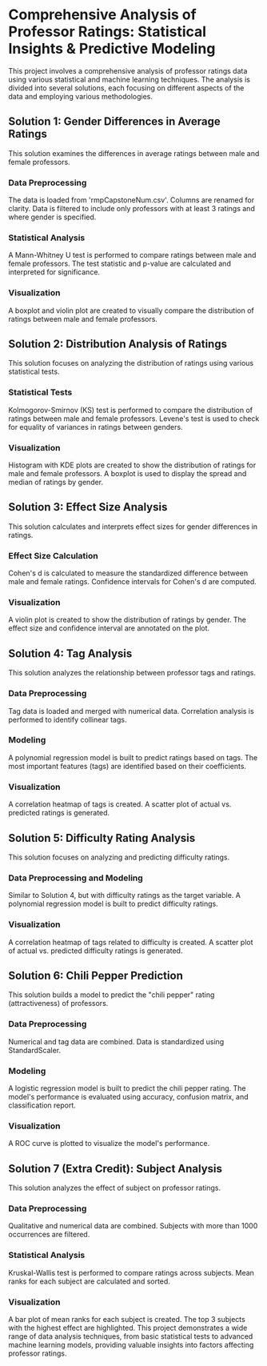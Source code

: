 # Comprehensive Analysis of Professor Ratings: Statistical Insights & Predictive Modeling
This project involves a comprehensive analysis of professor ratings data using various statistical and machine learning techniques. The analysis is divided into several solutions, each focusing on different aspects of the data and employing various methodologies.
## Solution 1: Gender Differences in Average Ratings
This solution examines the differences in average ratings between male and female professors.
### Data Preprocessing
The data is loaded from 'rmpCapstoneNum.csv'.
Columns are renamed for clarity.
Data is filtered to include only professors with at least 3 ratings and where gender is specified.
### Statistical Analysis
A Mann-Whitney U test is performed to compare ratings between male and female professors.
The test statistic and p-value are calculated and interpreted for significance.
### Visualization
A boxplot and violin plot are created to visually compare the distribution of ratings between male and female professors.
## Solution 2: Distribution Analysis of Ratings
This solution focuses on analyzing the distribution of ratings using various statistical tests.
### Statistical Tests
Kolmogorov-Smirnov (KS) test is performed to compare the distribution of ratings between male and female professors.
Levene's test is used to check for equality of variances in ratings between genders.
### Visualization
Histogram with KDE plots are created to show the distribution of ratings for male and female professors.
A boxplot is used to display the spread and median of ratings by gender.
## Solution 3: Effect Size Analysis
This solution calculates and interprets effect sizes for gender differences in ratings.
### Effect Size Calculation
Cohen's d is calculated to measure the standardized difference between male and female ratings.
Confidence intervals for Cohen's d are computed.
### Visualization
A violin plot is created to show the distribution of ratings by gender.
The effect size and confidence interval are annotated on the plot.
## Solution 4: Tag Analysis
This solution analyzes the relationship between professor tags and ratings.
### Data Preprocessing
Tag data is loaded and merged with numerical data.
Correlation analysis is performed to identify collinear tags.
### Modeling
A polynomial regression model is built to predict ratings based on tags.
The most important features (tags) are identified based on their coefficients.
### Visualization
A correlation heatmap of tags is created.
A scatter plot of actual vs. predicted ratings is generated.
## Solution 5: Difficulty Rating Analysis
This solution focuses on analyzing and predicting difficulty ratings.
### Data Preprocessing and Modeling
Similar to Solution 4, but with difficulty ratings as the target variable.
A polynomial regression model is built to predict difficulty ratings.
### Visualization
A correlation heatmap of tags related to difficulty is created.
A scatter plot of actual vs. predicted difficulty ratings is generated.
## Solution 6: Chili Pepper Prediction
This solution builds a model to predict the "chili pepper" rating (attractiveness) of professors.
### Data Preprocessing
Numerical and tag data are combined.
Data is standardized using StandardScaler.
### Modeling
A logistic regression model is built to predict the chili pepper rating.
The model's performance is evaluated using accuracy, confusion matrix, and classification report.
### Visualization
A ROC curve is plotted to visualize the model's performance.
## Solution 7 (Extra Credit): Subject Analysis
This solution analyzes the effect of subject on professor ratings.
### Data Preprocessing
Qualitative and numerical data are combined.
Subjects with more than 1000 occurrences are filtered.
### Statistical Analysis
Kruskal-Wallis test is performed to compare ratings across subjects.
Mean ranks for each subject are calculated and sorted.
### Visualization
A bar plot of mean ranks for each subject is created.
The top 3 subjects with the highest effect are highlighted.
This project demonstrates a wide range of data analysis techniques, from basic statistical tests to advanced machine learning models, providing valuable insights into factors affecting professor ratings.
